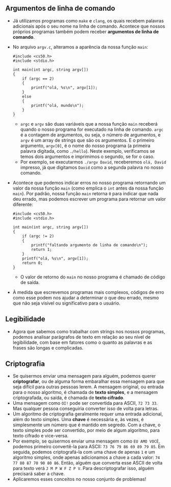 Argumentos de linha de comando
----------------------

*   Já utilizamos programas como `make` e `clang`, os quais recebem palavras adicionais após o seu nome na linha de comando. Acontece que nossos próprios programas também podem receber **argumentos de linha de comando**.
*   No arquivo `argv.c`, alteramos a aparência da nossa função `main`:

        #include <cs50.h>
        #include <stdio.h>
        
        int main(int argc, string argv[])
        {
            if (argc == 2)
            {
                printf("olá, %s\n", argv[1]);
            }
            else
            {
                printf("olá, mundo\n");
            }
        }
        
    
    *   `argc` e `argv` são duas variáveis que a nossa função `main` receberá quando o nosso programa for executado na linha de comando. `argc` é a contagem de argumentos, ou seja, o número de argumentos, e `argv` é um array de strings que são os argumentos. E o primeiro argumento, `argv[0]`, é o nome do nosso programa (a primeira palavra digitada, como `./hello`). Neste exemplo, verificamos se temos dois argumentos e imprimimos o segundo, se for o caso.
    *   Por exemplo, se executarmos `./argv David`, receberemos `olá, David` impresso, já que digitamos `David` como a segunda palavra no nosso comando.
*   Acontece que podemos indicar erros no nosso programa retornando um valor da nossa função `main` (como emplica o `int` antes da nossa função `main`). Por padrão, nossa função `main` retorna `0` para indicar que nada deu errado, mas podemos escrever um programa para retornar um valor diferente:
    
        #include <cs50.h>
        #include <stdio.h>
        
        int main(int argc, string argv[])
        {
            if (argc != 2)
            {
                printf("faltando argumento de linha de comando\n");
                return 1;
            }
            printf("olá, %s\n", argv[1]);
            return 0;
        }
        
    
    *   O valor de retorno do `main` no nosso programa é chamado de código de saída.
*   À medida que escrevemos programas mais complexos, códigos de erro como esse podem nos ajudar a determinar o que deu errado, mesmo que não seja visível ou significativo para o usuário.

Legibilidade
-----------

*   Agora que sabemos como trabalhar com strings nos nossos programas, podemos analisar parágrafos de texto em relação ao seu nível de legibilidade, com base em fatores como o quanto as palavras e as frases são longas e complicadas.

Criptografia
----------

*   Se quisermos enviar uma mensagem para alguém, podemos querer **criptografar**, ou de alguma forma embaralhar essa mensagem para que seja difícil para outras pessoas lerem. A mensagem original, ou entrada para o nosso algoritmo, é chamada de **texto simples**, e a mensagem criptografada, ou saída, é chamada de **texto cifrado**.
*   Uma mensagem como `OI!` pode ser convertida para ASCII, `72 73 33`. Mas qualquer pessoa conseguiria converter isso de volta para letras.
*   Um algoritmo de criptografia geralmente requer uma entrada adicional, além do texto simples. Uma **chave** é necessária e, às vezes, é simplesmente um número que é mantido em segredo. Com a chave, o texto simples pode ser convertido, por meio de algum algoritmo, para texto cifrado e vice-versa.
*   Por exemplo, se quisermos enviar uma mensagem como `EU AMO VOCÊ`, podemos primeiro convertê-la para ASCII: `73 76 79 86 69 89 79 85`. Em seguida, podemos criptografá-la com uma chave de apenas `1` e um algoritmo simples, onde apenas adicionamos a chave a cada valor: `74 77 80 87 70 90 80 86`. Então, alguém que converta esse ASCII de volta para texto verá `J M P W F Z P V`. Para descriptografar isso, alguém precisará saber a chave.
*   Aplicaremos esses conceitos no nosso conjunto de problemas!